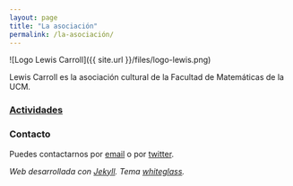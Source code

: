 ```yaml
---
layout: page
title: "La asociación"
permalink: /la-asociación/
---
```


![Logo Lewis Carroll]({{ site.url }}/files/logo-lewis.png)

Lewis Carroll es la asociación cultural de la Facultad de Matemáticas de la UCM.

### [Actividades](/actividades/)

### Contacto

Puedes contactarnos por [email](mailto:lewiscarrollnoarmstrong@gmail.com) o por [twitter](https://twitter.com/lewiscarrollmat).


_Web desarrollada con [Jekyll](https://jekyllrb.com/). Tema [whiteglass](https://github.com/yous/whiteglass)._
